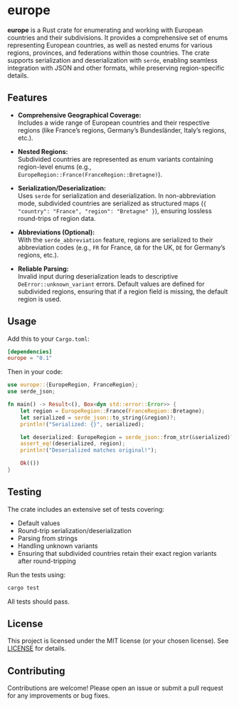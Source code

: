 # europe

**europe** is a Rust crate for enumerating and working with European countries and their subdivisions. It provides a comprehensive set of enums representing European countries, as well as nested enums for various regions, provinces, and federations within those countries. The crate supports serialization and deserialization with `serde`, enabling seamless integration with JSON and other formats, while preserving region-specific details.

## Features

- **Comprehensive Geographical Coverage:**  
  Includes a wide range of European countries and their respective regions (like France’s regions, Germany’s Bundesländer, Italy’s regions, etc.).

- **Nested Regions:**  
  Subdivided countries are represented as enum variants containing region-level enums (e.g., `EuropeRegion::France(FranceRegion::Bretagne)`).

- **Serialization/Deserialization:**  
  Uses `serde` for serialization and deserialization. In non-abbreviation mode, subdivided countries are serialized as structured maps (`{ "country": "France", "region": "Bretagne" }`), ensuring lossless round-trips of region data.

- **Abbreviations (Optional):**  
  With the `serde_abbreviation` feature, regions are serialized to their abbreviation codes (e.g., `FR` for France, `GB` for the UK, `DE` for Germany’s regions, etc.).

- **Reliable Parsing:**  
  Invalid input during deserialization leads to descriptive `DeError::unknown_variant` errors. Default values are defined for subdivided regions, ensuring that if a region field is missing, the default region is used.

## Usage

Add this to your `Cargo.toml`:

```toml
[dependencies]
europe = "0.1"
```

Then in your code:

```rust
use europe::{EuropeRegion, FranceRegion};
use serde_json;

fn main() -> Result<(), Box<dyn std::error::Error>> {
    let region = EuropeRegion::France(FranceRegion::Bretagne);
    let serialized = serde_json::to_string(&region)?;
    println!("Serialized: {}", serialized);

    let deserialized: EuropeRegion = serde_json::from_str(&serialized)?;
    assert_eq!(deserialized, region);
    println!("Deserialized matches original!");

    Ok(())
}
```

## Testing

The crate includes an extensive set of tests covering:

- Default values
- Round-trip serialization/deserialization
- Parsing from strings
- Handling unknown variants
- Ensuring that subdivided countries retain their exact region variants after round-tripping

Run the tests using:

```bash
cargo test
```

All tests should pass.

## License

This project is licensed under the MIT license (or your chosen license). See [LICENSE](./LICENSE) for details.

## Contributing

Contributions are welcome! Please open an issue or submit a pull request for any improvements or bug fixes.
